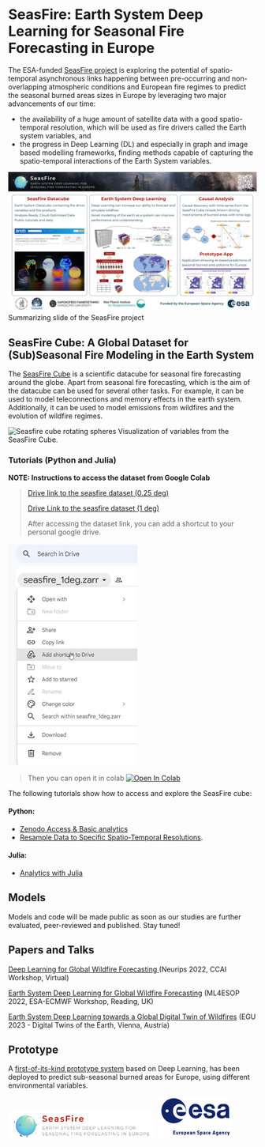 # SeasFire: Earth System Deep Learning for Seasonal Fire Forecasting in Europe

The ESA-funded [SeasFire project](https://seasfire.hua.gr) is exploring the potential of spatio-temporal asynchronous links happening between pre-occurring and non-overlapping atmospheric conditions and European fire regimes to predict the seasonal burned areas sizes in Europe by leveraging two major advancements of our time:
 
* the availability of a huge amount of satellite data with a good spatio-temporal resolution, which will be used as fire drivers called the Earth system variables, and 
* the progress in Deep Learning (DL) and especially in graph and image based modelling frameworks, finding methods capable of capturing the spatio-temporal interactions of the Earth System variables. 

![Seasfire summary slide](/static/SeasFire_summary_slide_v1.0.png)
Summarizing slide of the SeasFire project

## SeasFire Cube: A Global Dataset for (Sub)Seasonal Fire Modeling in the Earth System

The [SeasFire Cube](https://doi.org/10.5281/zenodo.6834584) is a scientific datacube for seasonal fire forecasting around the globe. 
Apart from seasonal fire forecasting, which is the aim of the datacube can be used for several other tasks. 
For example, it can be used to model teleconnections and memory effects in the earth system. 
Additionally, it can be used to model emissions from wildfires and the evolution of wildfire regimes.

![Seasfire cube rotating spheres](/static/rotating_spheres.gif)
Visualization of variables from the SeasFire Cube.

### Tutorials (Python and Julia)

**NOTE: Instructions to access the dataset from Google Colab**

> [Drive link to the seasfire dataset (0.25 deg)](https://drive.google.com/drive/folders/1IhpWRJXGOMJbtUctfnImuj7kCixpYBfC?usp=share_link)
>
> [Drive Link to the seasfire dataset (1 deg)](https://drive.google.com/drive/folders/1-yqhxp98YrCeg78vEeSM58r3EXO5BWwf?usp=share_link)
>
> After accessing the dataset link, you can add a shortcut to your personal google drive.

![gdrive_shortcut](/static/gdrive_shortcut.PNG)

>
> Then you can open it in colab [![Open In Colab](https://colab.research.google.com/assets/colab-badge.svg)](https://colab.research.google.com/drive/1jK2vtKAnu4vurEaP7qeYhjroN2ccUV8b?usp=sharing)

The following tutorials show how to access and explore the SeasFire cube:

#### Python:
* [Zenodo Access & Basic analytics](https://github.com/SeasFire/seasfire-datacube/blob/main/Python-Tutorials/Seasfire_datacube_tutorial.ipynb)
* [Resample Data to Specific Spatio-Temporal Resolutions](https://github.com/SeasFire/seasfire-datacube/blob/main/Python-Tutorials/Resampling_spatio_temporaly.ipynb).

#### Julia:

* [Analytics with Julia](https://github.com/SeasFire/seasfire-datacube/blob/main/Julia-Tutorial/tutorial.ipynb)

## Models

Models and code will be made public as soon as our studies are further evaluated, peer-reviewed and published. Stay tuned!

## Papers and Talks

[Deep Learning for Global Wildfire Forecasting ](https://www.climatechange.ai/papers/neurips2022/52) (Neurips 2022, CCAI Workshop, Virtual)

[Earth System Deep Learning for Global Wildfire Forecasting](https://events.ecmwf.int/event/304/contributions/3734/attachments/2116/3757/ECMWF-ESA-WS_Papoutsis_Prapas.pdf) (ML4ESOP 2022, ESA-ECMWF Workshop, Reading, UK)

[Earth System Deep Learning towards a Global Digital Twin of Wildfires](https://meetingorganizer.copernicus.org/EGU23/EGU23-5443.html) (EGU 2023 -  Digital Twins of the Earth, Vienna, Austria)

## Prototype

A [first-of-its-kind prototype system](http://vmi903477.contaboserver.net/seasfire/ui) based on Deep Learning, has been deployed to predict sub-seasonal burned areas for Europe, using different environmental variables.

<p float="left">
	<img src="/static/seasfire_logo.png" width="300"/> 
	<img src="/static/esa-logo.jpg" width="150"/> 
</p>

